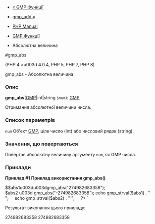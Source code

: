 - [« GMP Функції](ref.gmp.md)
- [gmp_add »](function.gmp-add.md)

- [PHP Manual](index.md)
- [GMP Функції](ref.gmp.md)
- Абсолютна величина

#gmp_abs

(PHP 4 \>u003d 4.0.4, PHP 5, PHP 7, PHP 8)

gmp_abs - Абсолютна величина

### Опис

**gmp_abs**([GMP](class.gmp.md)\|int\|string `$num`):
[GMP](class.gmp.md)

Отримання абсолютної величини числа.

### Список параметрів

`num`
Об'єкт [GMP](class.gmp.md), ціле число (int) або числовий рядок
(string).

### Значення, що повертаються

Повертає абсолютну величину аргументу `num`, як GMP числа.

### Приклади

**Приклад #1 Приклад використання **gmp_abs()****

$$abs1u003du003dgmp_abs("274982683358"); $abs2 u003d gmp_abs("-274982683358"); echo gmp_strval($abs1) . "
";     echo gmp_strval($abs2) . "
";     ?> `

Результат виконання цього прикладу:

274982683358
274982683358
